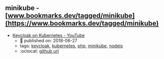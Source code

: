 minikube - [www.bookmarks.dev/tagged/minikube](https://www.bookmarks.dev/tagged/minikube)
---
* [Keycloak on Kubernetes - YouTube](https://www.youtube.com/watch?v=A_BYZ7hHWXE)
    * :calendar: published on: 2018-06-27
    * tags: [keycloak](../tags/keycloak.md), [kubernetes](../tags/kubernetes.md), [php](../tags/php.md), [minikube](../tags/minikube.md), [nodejs](../tags/nodejs.md)
    * :octocat: [github url](https://github.com/stianst/demo-kubernetes)
